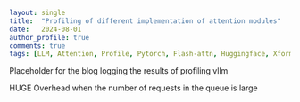 ```yaml
layout: single
title:  "Profiling of different implementation of attention modules"
date:   2024-08-01
author_profile: true
comments: true
tags: [LLM, Attention, Profile, Pytorch, Flash-attn, Huggingface, Xformers]
```

Placeholder for the blog logging the results of profiling vllm



HUGE Overhead when the number of requests in the queue is large


